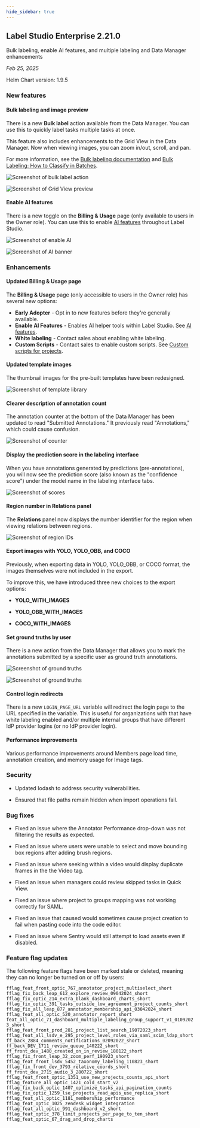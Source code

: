 ```yaml
---
hide_sidebar: true
---
```


## Label Studio Enterprise 2.21.0

<div class="onprem-highlight">Bulk labeling, enable AI features, and multiple labeling and Data Manager enhancements</div>

*Feb 25, 2025*

Helm Chart version: 1.9.5


### New features

#### Bulk labeling and image preview 

There is a new **Bulk label** action available from the Data Manager. You can use this to quickly label tasks multiple tasks at once.

This feature also includes enhancements to the Grid View in the Data Manager. Now when viewing images, you can zoom in/out, scroll, and pan.

For more information, see the [Bulk labeling documentation](labeling_bulk) and [Bulk Labeling: How to Classify in Batches](https://humansignal.com/blog/bulk-labeling-how-to-classify-in-batches/).

![Screenshot of bulk label action](/images/releases/2-21-bulk-label.png)

![Screenshot of Grid View preview](/images/releases/2-21-data-preview.png)

#### Enable AI features

There is a new toggle on the **Billing & Usage** page (only available to users in the Owner role). You can use this to enable [AI features](ask_ai) throughout Label Studio. 

![Screenshot of enable AI](/images/releases/2-21-ai-enable.png)

![Screenshot of AI banner](/images/releases/2-21-ai.png)


### Enhancements

#### Updated Billing & Usage page

The **Billing & Usage** page (only accessible to users in the Owner role) has several new options:

- **Early Adopter** - Opt in to new features before they're generally available.
- **Enable AI Features** - Enables AI helper tools within Label Studio. See [AI features](ask_ai).
- **White labeling** - Contact sales about enabling white labeling.
- **Custom Scripts** - Contact sales to enable custom scripts. See [Custom scripts for projects](scripts).

#### Updated template images

The thumbnail images for the pre-built templates have been redesigned.

![Screenshot of template library](/images/releases/2-21-templates.png)

#### Clearer description of annotation count

The annotation counter at the bottom of the Data Manager has been updated to read "Submitted Annotations." It previously read "Annotations," which could cause confusion.

![Screenshot of counter](/images/releases/2-21-count.png)

#### Display the prediction score in the labeling interface

When you have annotations generated by predictions (pre-annotations), you will now see the prediction score (also known as the "confidence score") under the model name in the labeling interface tabs.

![Screenshot of scores](/images/releases/2-21-score.png)

#### Region number in Relations panel

The **Relations** panel now displays the number identifier for the region when viewing relations between regions.

![Screenshot of region IDs](/images/releases/2-21-regions.png)

#### Export images with YOLO, YOLO_OBB, and COCO

Previously, when exporting data in YOLO, YOLO_OBB, or COCO format, the images themselves were not included in the export. 

To improve this, we have introduced three new choices to the export options:

* **YOLO_WITH_IMAGES**

* **YOLO_OBB_WITH_IMAGES**

* **COCO_WITH_IMAGES**

#### Set ground truths by user

There is a new action from the Data Manager that allows you to mark the annotations submitted by a specific user as ground truth annotations.  

![Screenshot of ground truths](/images/releases/2-21-gt.png)

![Screenshot of ground truths](/images/releases/2-21-gt2.png)

#### Control login redirects

There is a new `LOGIN_PAGE_URL` variable will redirect the login page to the URL specified in the variable. This is useful for organizations with that have white labeling enabled and/or multiple internal groups that have different IdP provider logins (or no IdP provider login).   

#### Performance improvements

Various performance improvements around Members page load time, annotation creation, and memory usage for Image tags. 

### Security

- Updated Iodash to address security vulnerabilities.

- Ensured that file paths remain hidden when import operations fail.

### Bug fixes

- Fixed an issue where the Annotator Performance drop-down was not filtering the results as expected.

- Fixed an issue where users were unable to select and move bounding box regions after adding brush regions.

- Fixed an issue where seeking within a video would display duplicate frames in the the Video tag.

- Fixed an issue when managers could review skipped tasks in Quick View.

- Fixed an issue where project to groups mapping was not working correctly for SAML.

- Fixed an issue that caused would sometimes cause project creation to fail when pasting code into the code editor.

- Fixed an issue where Sentry would still attempt to load assets even if disabled.

### Feature flag updates

The following feature flags have been marked stale or deleted, meaning they can no longer be turned on or off by users:

`fflag_feat_front_optic_767_annotator_project_multiselect_short`  
`fflag_fix_back_leap_612_explore_review_09042024_short`  
`fflag_fix_optic_214_extra_blank_dashboard_charts_short`  
`fflag_fix_optic_391_tasks_outside_low_agreement_project_counts_short`  
`fflag_fix_all_leap_877_annotator_membership_api_03042024_short`  
`fflag_feat_all_optic_520_annotator_report_short`  
`feat_all_optic_71_dashboard_multiple_labeling_group_support_v1_01092023_short`  
`fflag_feat_front_prod_281_project_list_search_19072023_short`  
`fflag_feat_all_lsdv_e_295_project_level_roles_via_saml_scim_ldap_short`  
`ff_back_2884_comments_notifications_02092022_short`  
`ff_back_DEV_1711_review_queue_140222_short`  
`ff_front_dev_1480_created_on_in_review_180122_short`  
`fflag_fix_front_leap_32_zoom_perf_190923_short`  
`fflag_feat_front_lsdv_5452_taxonomy_labeling_110823_short`  
`fflag_fix_front_dev_3793_relative_coords_short`  
`ff_front_dev_2715_audio_3_280722_short`  
`fflag_feat_front_optic_1351_use_new_projects_counts_api_short`  
`fflag_feature_all_optic_1421_cold_start_v2`  
`fflag_fix_back_optic_1407_optimize_tasks_api_pagination_counts`  
`fflag_fix_optic_1259_lse_projects_read_apis_use_replica_short`  
`fflag_feat_all_optic_1181_membership_performance`  
`fflag_feat_optic_1025_zendesk_widget_integration`  
`fflag_feat_all_optic_991_dashboard_v2_short`  
`fflag_feat_optic_378_limit_projects_per_page_to_ten_short`  
`fflag_feat_optic_67_drag_and_drop_charts`  